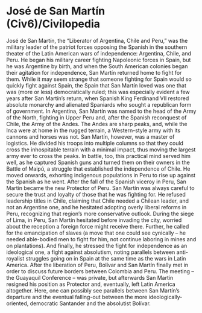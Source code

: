# José de San Martín (Civ6)/Civilopedia

José de San Martín, the “Liberator of Argentina, Chile and Peru,” was the military leader of the patriot forces opposing the Spanish in the southern theater of the Latin American wars of independence: Argentina, Chile, and Peru. He began his military career fighting Napoleonic forces in Spain, but he was Argentine by birth, and when the South American colonies began their agitation for independence, San Martín returned home to fight for them. While it may seem strange that someone fighting for Spain would so quickly fight against Spain, the Spain that San Martín loved was one that was (more or less) democratically ruled; this was especially evident a few years after San Martín’s return, when Spanish King Ferdinand VII restored absolute monarchy and alienated Spaniards who sought a republican form of government. In Argentina, San Martín was named to the head of the Army of the North, fighting in Upper Peru and, after the Spanish reconquest of Chile, the Army of the Andes.
The Andes are sharp peaks, and, while the Inca were at home in the rugged terrain, a Western-style army with its cannons and horses was not. San Martín, however, was a master of logistics. He divided his troops into multiple columns so that they could cross the inhospitable terrain with a minimal impact, thus moving the largest army ever to cross the peaks. In battle, too, this practical mind served him well, as he captured Spanish guns and turned them on their owners in the Battle of Maipú, a struggle that established the independence of Chile. He moved onwards, exhorting indigenous populations in Peru to rise up against the Spanish as he went. After the fall of the Spanish viceroy in Peru, San Martín became the new Protector of Peru.
San Martín was always careful to secure the trust and loyalty of those that he was fighting for. He refused leadership titles in Chile, claiming that Chile needed a Chilean leader, and not an Argentine one, and he hesitated adopting overly liberal reforms in Peru, recognizing that region’s more conservative outlook. During the siege of Lima, in Peru, San Martín hesitated before invading the city, worried about the reception a foreign force might receive there. Further, he called for the emancipation of slaves (a move that one could see cynically – he needed able-bodied men to fight for him, not continue laboring in mines and on plantations). And finally, he stressed the fight for independence as an ideological one, a fight against absolutism, noting parallels between anti-royalist struggles going on in Spain at the same time as the wars in Latin America.
After the liberation of Peru, Bolívar and San Martín finally met in order to discuss future borders between Colombia and Peru. The meeting – the Guayaquil Conference – was private, but afterwards San Martín resigned his position as Protector and, eventually, left Latin America altogether. Here, one can possibly see parallels between San Martín’s departure and the eventual falling-out between the more ideologically-oriented, democratic Santander and the absolutist Bolívar.